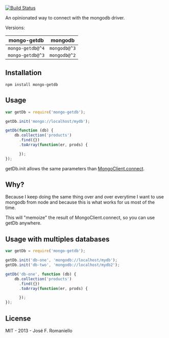 [![Build Status](https://travis-ci.org/jfromaniello/mongo-getdb.svg?branch=master)](https://travis-ci.org/jfromaniello/mongo-getdb)

An opinionated way to connect with the mongodb driver.

Versions:

| mongo-getdb  | mongodb |
| ------------- | ------------- |
| `mongo-getdb@^4`  | `mongodb@^3`  |
| `mongo-getdb@^3`  | `mongodb@^2`  |

## Installation

	npm install mongo-getdb



## Usage

~~~javascript
var getDb = require('mongo-getdb');

getDb.init('mongo://localhost/mydb');

getDb(function (db) {
	db.collection('products')
	  .find({})
	  .toArray(function(er, prods) {

	  });
});
~~~

getDb.init allows the same parameters than [MongoClient.connect](https://github.com/mongodb/node-mongodb-native/blob/master/docs/articles/MongoClient.md#mongoclientconnect).

## Why?

Because I keep doing the same thing over and over everytime I want to use mongodb from node and because this is what works for us most of the time.

This will "memoize" the result of MongoClient.connect, so you can use getDb anywhere.

## Usage with multiples databases

~~~javascript
var getDb = require('mongo-getdb');

getDb.init('db-one', 'mongodb://localhost/mydb');
getDb.init('db-two', 'mongodb://localhost/mydb2');

getDb('db-one', function (db) {
	db.collection('products')
	  .find({})
	  .toArray(function(er, prods) {

	  });
});
~~~

## License

MIT - 2013 - José F. Romaniello
